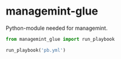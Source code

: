 # managemint-glue

Python-module needed for managemint.

```python
from managemint_glue import run_playbook

run_playbook('pb.yml')
```
